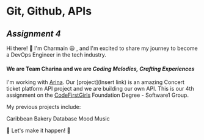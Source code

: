 # **Git, Github, APIs**

## **_Assignment 4_**


Hi there! :wave: I'm Charmain :smiley: , and I'm excited to share my journey to become a DevOps Engineer in the tech industry.

#### We are Team Charina and we are _Coding Melodies, Crafting Experiences_

I'm working with [Arina](https://github.com/astroari/a4). Our [project](Insert link) is an amazing Concert ticket platform API project and we are building our own API. This is our 4th assignment on the [CodeFirstGirls](https://github.com/CodeFirstGirls) Foundation Degree - Software1 Group.

My previous projects include:

Caribbean Bakery Database
Mood Music

:raised_hands: Let's make it happen! :raised_hands:
